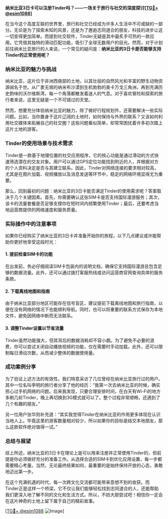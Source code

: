 **纳米比亚3日卡可以注册Tinder吗？——一场关于旅行与社交的深度探讨[[TG💪+ @esim1088](https://t.me/s/esim1088)]**

在当今这个高度互联的世界里，旅行和社交已经成为许多人生活中不可或缺的一部分。无论是为了探索未知的风景，还是为了邂逅志同道合的朋友，科技的进步让这一切变得更加简单。而提到社交软件，Tinder无疑是其中最炙手可热的一款应用。它凭借其独特的滑动匹配功能，吸引了全球无数用户的目光。然而，对于计划前往纳米比亚旅行的人来说，一个常见的疑问是：**纳米比亚的3日卡是否能够支持Tinder的正常使用呢？**

### 纳米比亚的魅力与挑战

纳米比亚，这片位于非洲西南部的土地，以其壮丽的自然风光和丰富的野生动物资源闻名于世。从广袤无垠的纳米布沙漠到生机勃勃的奥卡万戈三角洲，再到充满历史韵味的沃尔维斯湾，每一个角落都散发着迷人的气息。对于喜欢冒险和探索的旅行者来说，这里无疑是一个不可错过的天堂。

然而，想要充分体验纳米比亚的魅力，除了做好行程规划外，还需要解决一些实际问题。比如，当你置身于这片辽阔的土地时，如何保持与外界的联系？又该如何利用社交媒体来拓展自己的社交圈？这些问题看似简单，却常常困扰着许多初次踏上这片土地的游客。

### Tinder的使用场景与技术需求

Tinder是一款基于地理位置的社交应用程序，它的核心功能是通过滑动的方式快速筛选潜在的交友对象。用户可以通过GPS定位功能找到附近的人，并根据对方的个人资料决定是否与其建立联系。因此，Tinder对网络连接的要求相对较高，尤其是在图片加载、视频播放以及消息发送等环节中，稳定的网络环境显得尤为重要。

那么，回到最初的问题：纳米比亚的3日卡能否满足Tinder的使用需求呢？答案取决于几个关键因素。首先，你需要确认这张SIM卡是否支持国际漫游服务；其次，该卡的流量套餐是否足够支撑你在短时间内频繁使用Tinder；最后，还要考虑当地运营商提供的网络速度和服务质量。

### 实际操作中的注意事项

如果你已经购买了纳米比亚的3日卡并准备开始你的旅程，以下几点建议或许能帮助你更好地享受这段时光：

#### 1. 提前检查SIM卡的功能
在出发前，务必仔细阅读SIM卡包装内的说明文档，确保它支持国际漫游且包含足够的数据流量。此外，还可以通过拨打客服热线或访问运营商官网查询具体的服务条款。

#### 2. 下载离线地图和指南
由于纳米比亚部分地区可能存在信号盲区，建议提前下载离线地图和旅行指南，以便在没有网络的情况下也能顺利导航。同时，也可以将重要的联系方式保存为本地文件，避免因网络中断而无法联系。

#### 3. 调整Tinder设置以节省流量
Tinder虽然功能强大，但其背后的数据消耗却不容小觑。为了避免不必要的浪费，你可以尝试关闭自动播放视频的功能，仅在需要时手动加载。此外，还可以限制每日滑动次数，从而减少整体的数据使用量。

### 成功案例分享

为了验证上述方法的有效性，我们特意采访了几位曾经在纳米比亚旅行过的用户。其中一位名叫李明的旅行者分享了他的经历：“我第一次去纳米比亚的时候，确实担心过手机网络的问题。后来我发现，只要合理安排时间，在白天有Wi-Fi的地方多刷几轮Tinder，晚上再切换到3G模式就可以了。整个过程非常顺畅，还遇到了几个有趣的朋友。”

另一位用户张华则补充道：“其实我觉得Tinder在纳米比亚的作用更多体现在认识当地人上。毕竟这里的游客数量相对较少，所以如果你的目标是结交本地朋友，那么这款软件绝对值得一试。”

### 总结与展望

综上所述，纳米比亚的3日卡在理论上是可以用来注册并正常使用Tinder的，但前提是你必须做好充分的准备工作。从选择合适的SIM卡到优化应用设置，每一步都需要精心考量。当然，无论最终结果如何，最重要的是始终保持开放的心态，勇敢地迈出第一步。

在这个充满机遇的时代，每一次跨文化交流都可能带来意想不到的收获。而Tinder正是这样一个桥梁，它不仅让我们能够轻松找到志同道合的人，还能帮助我们更深入地了解不同的文化和生活方式。所以，不妨大胆尝试吧！相信你一定会在这片神奇的土地上留下属于自己的精彩故事。

[[TG💪+ @esim1088](https://t.me/s/esim1088) ![Image](https://i.postimg.cc/4NQfJmqS/Snipaste-2025-05-13-00-14-12.png)]